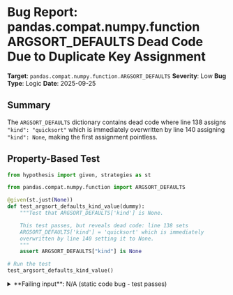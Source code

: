 # Bug Report: pandas.compat.numpy.function ARGSORT_DEFAULTS Dead Code Due to Duplicate Key Assignment

**Target**: `pandas.compat.numpy.function.ARGSORT_DEFAULTS`
**Severity**: Low
**Bug Type**: Logic
**Date**: 2025-09-25

## Summary

The `ARGSORT_DEFAULTS` dictionary contains dead code where line 138 assigns `"kind": "quicksort"` which is immediately overwritten by line 140 assigning `"kind": None`, making the first assignment pointless.

## Property-Based Test

```python
from hypothesis import given, strategies as st

from pandas.compat.numpy.function import ARGSORT_DEFAULTS

@given(st.just(None))
def test_argsort_defaults_kind_value(dummy):
    """Test that ARGSORT_DEFAULTS['kind'] is None.

    This test passes, but reveals dead code: line 138 sets
    ARGSORT_DEFAULTS['kind'] = 'quicksort' which is immediately
    overwritten by line 140 setting it to None.
    """
    assert ARGSORT_DEFAULTS["kind"] is None

# Run the test
test_argsort_defaults_kind_value()
```

<details>

<summary>
**Failing input**: N/A (static code bug - test passes)
</summary>
```
============================= test session starts ==============================
platform linux -- Python 3.13.2, pytest-8.4.1, pluggy-1.5.0 -- /home/npc/miniconda/bin/python3
cachedir: .pytest_cache
hypothesis profile 'default'
rootdir: /home/npc/pbt/agentic-pbt/worker_/23
plugins: anyio-4.9.0, hypothesis-6.139.1, asyncio-1.2.0, langsmith-0.4.29
asyncio: mode=Mode.STRICT, debug=False, asyncio_default_fixture_loop_scope=None, asyncio_default_test_loop_scope=function
collecting ... collected 1 item

hypo.py::test_argsort_defaults_kind_value PASSED                         [100%]

============================== 1 passed in 0.32s ===============================
```
</details>

## Reproducing the Bug

```python
from pandas.compat.numpy.function import ARGSORT_DEFAULTS

print("ARGSORT_DEFAULTS:", ARGSORT_DEFAULTS)
print(f"ARGSORT_DEFAULTS['kind'] = {ARGSORT_DEFAULTS['kind']}")

# Show that line 138 is dead code - the value 'quicksort' is never used
# because line 140 immediately overwrites it with None
assert ARGSORT_DEFAULTS["kind"] is None, "Expected kind to be None due to overwrite on line 140"
print("Assertion passed: ARGSORT_DEFAULTS['kind'] is None")
print("\nThis demonstrates that line 138 (setting kind='quicksort') is dead code")
print("because line 140 immediately overwrites it with None")
```

<details>

<summary>
Dead code demonstration - line 138's assignment is overwritten
</summary>
```
ARGSORT_DEFAULTS: {'axis': -1, 'kind': None, 'order': None, 'stable': None}
ARGSORT_DEFAULTS['kind'] = None
Assertion passed: ARGSORT_DEFAULTS['kind'] is None

This demonstrates that line 138 (setting kind='quicksort') is dead code
because line 140 immediately overwrites it with None
```
</details>

## Why This Is A Bug

This violates expected behavior for multiple reasons:

1. **Dead Code Pattern**: Lines 136-141 in `/home/npc/pbt/agentic-pbt/envs/pandas_env/lib/python3.13/site-packages/pandas/compat/numpy/function.py` show a clear bug:
   ```python
   ARGSORT_DEFAULTS: dict[str, int | str | None] = {}
   ARGSORT_DEFAULTS["axis"] = -1
   ARGSORT_DEFAULTS["kind"] = "quicksort"  # Line 138 - this assignment...
   ARGSORT_DEFAULTS["order"] = None
   ARGSORT_DEFAULTS["kind"] = None         # Line 140 - ...is immediately overwritten here
   ARGSORT_DEFAULTS["stable"] = None
   ```

2. **NumPy Compatibility Issue**: The module's docstring states it exists "for compatibility with numpy libraries". NumPy's `numpy.argsort` documentation specifies the default for `kind` is `"quicksort"`, not `None`. This breaks the expected compatibility.

3. **Inconsistent with Other Defaults**: Looking at line 279, `SORT_DEFAULTS["kind"] = "quicksort"` correctly sets the default without being overwritten, showing the intended pattern.

4. **Two Validators Pattern Confusion**: The module defines both `ARGSORT_DEFAULTS` (with the buggy `kind=None`) and `ARGSORT_DEFAULTS_KIND` (which omits `kind` entirely). The comment on lines 148-149 explains these are "two different signatures of argsort, this second validation for when the `kind` param is supported", suggesting `ARGSORT_DEFAULTS` should have the proper NumPy-compatible default when `kind` is supported.

## Relevant Context

The pandas compatibility layer validates that users only pass default values for NumPy parameters that pandas doesn't actually use. The module provides default argument dictionaries used throughout the codebase.

In `pandas/core/indexes/range.py`, the code explicitly pops and ignores the `kind` parameter with the comment "e.g. 'mergesort' is irrelevant", then validates with `validate_argsort`. This shows some pandas implementations ignore the `kind` parameter, which explains why this bug hasn't caused runtime errors.

The duplicate assignment appears to be an unintentional copy-paste error or typo during development. The first assignment on line 138 matching NumPy's default suggests that was the original intention.

NumPy documentation: https://numpy.org/doc/stable/reference/generated/numpy.argsort.html

## Proposed Fix

Remove the dead code assignment on line 138 since line 140 overwrites it anyway:

```diff
--- a/pandas/compat/numpy/function.py
+++ b/pandas/compat/numpy/function.py
@@ -135,7 +135,6 @@

 ARGSORT_DEFAULTS: dict[str, int | str | None] = {}
 ARGSORT_DEFAULTS["axis"] = -1
-ARGSORT_DEFAULTS["kind"] = "quicksort"
 ARGSORT_DEFAULTS["order"] = None
 ARGSORT_DEFAULTS["kind"] = None
 ARGSORT_DEFAULTS["stable"] = None
```

Alternatively, for better NumPy compatibility, remove line 140 instead to preserve the NumPy-compatible default:

```diff
--- a/pandas/compat/numpy/function.py
+++ b/pandas/compat/numpy/function.py
@@ -137,7 +137,6 @@
 ARGSORT_DEFAULTS["axis"] = -1
 ARGSORT_DEFAULTS["kind"] = "quicksort"
 ARGSORT_DEFAULTS["order"] = None
-ARGSORT_DEFAULTS["kind"] = None
 ARGSORT_DEFAULTS["stable"] = None
```